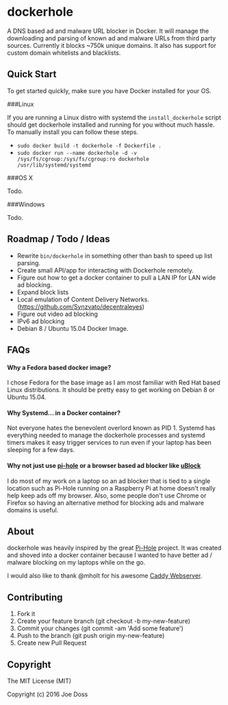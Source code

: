 # dockerhole
A DNS based ad and malware URL blocker in Docker. It will manage the downloading and parsing of known ad and malware URLs from  third party sources. Currently it blocks ~750k unique domains. It also has support for custom domain whitelists and blacklists.

## Quick Start

To get started quickly, make sure you have Docker installed for your OS. 

###Linux

If you are running a Linux distro with systemd the ```install_dockerhole``` script should get dockerhole installed and running for you without much hassle. To manually install you can follow these steps.

  * ```sudo docker build -t dockerhole -f Dockerfile .```
  * ```sudo docker run --name dockerhole -d -v /sys/fs/cgroup:/sys/fs/cgroup:ro dockerhole /usr/lib/systemd/systemd```

###OS X

  Todo.

###Windows 

  Todo.

## Roadmap / Todo / Ideas

* Rewrite ```bin/dockerhole``` in something other than bash to speed up list parsing.
* Create small API/app for interacting with Dockerhole remotely.
* Figure out how to get a docker container to pull a LAN IP for LAN wide ad blocking.
* Expand block lists
* Local emulation of Content Delivery Networks. (https://github.com/Synzvato/decentraleyes)
* Figure out video ad blocking
* IPv6 ad blocking
* Debian 8 / Ubuntu 15.04 Docker Image.

## FAQs

#### Why a Fedora based docker image? 

I chose Fedora for the base image as I am most familiar with Red Hat based Linux distributions. It should be pretty easy to get working on Debian 8 or Ubuntu 15.04. 

#### Why Systemd... in a Docker container?

Not everyone hates the benevolent overlord known as PID 1. Systemd has everything needed to manage the dockerhole processes and systemd timers makes it easy trigger services to run even if your laptop has been sleeping for a few days.

#### Why not just use [pi-hole](https://github.com/pi-hole/pi-hole) or a browser based ad blocker like [uBlock](https://github.com/gorhill/uBlock)

I do most of my work on a laptop so an ad blocker that is tied to a single location such as Pi-Hole running on a Raspberry Pi at home doesn't really help keep ads off my browser. Also, some people don't use Chrome or Firefox so having an alternative method for blocking ads and malware domains is useful.  

## About

dockerhole was heavily inspired by the great [Pi-Hole](https://pi-hole.net/) project. It was created and shoved into a docker container because I wanted to have better ad / malware blocking on my laptops while on the go. 

I would also like to thank @mholt for his awesome [Caddy Webserver](https://github.com/mholt/caddy). 

##  Contributing

1. Fork it
2. Create your feature branch (git checkout -b my-new-feature)
3. Commit your changes (git commit -am 'Add some feature')
4. Push to the branch (git push origin my-new-feature)
5. Create new Pull Request

## Copyright

The MIT License (MIT)

Copyright (c) 2016 Joe Doss
